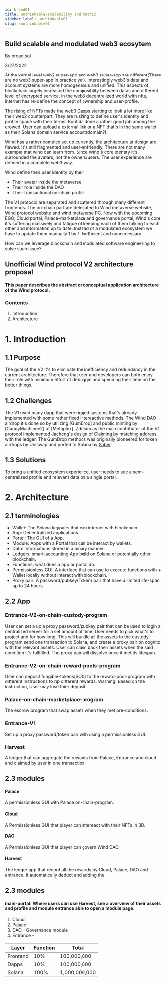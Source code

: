 ```yaml
---
id: bread01
title: unthinkable-scalability and matrix 
sidebar_label: unthinkable01
slug: /unthinkable01
---
```


## Build scalable and modulated web3 ecosytem 
By bread.sol

3/27/2022 

At the kernel level web2 super-app and web3 super-app are different(There are no web3 super-app in practice yet). Interestingly web3's data and account systems are more homogeneous and unified. This aspects of blockchain largely increased the composiblity between datas and different level of encrypted service. In the web3 decentralized world with nfts, internet has re-define the concept of ownership and user-profile. 

 The rising of NFTs made the web3 Dapps starting to look a lot more like their web2 counterpart. They are rushing to define user's identity and profile space with their terms. Bonfida done a rather good job among the crowed. User can upload a external link or a NFT that's in the same wallet as their Solana domain service account(domain?). 

Wind has a rather complex set up currently, the architecture at design are flawed. It's still fragmented and user-unfriendly.
There are not many example that wind can learn from. Since Wind's core identity it's surrounded the avatars, not the owners/users. The user experience are defined in a complete web3 way.

Wind define their user identity by their 
+ Their avatar inside the metaverse  
+ Their role inside the DAO  
+ Their transactional on-chain profile 

The V1 protocol are separated and scattered through many different frontends. The on-chain part are delegated to Wind metaverse website, Wind protocol website and wind metaverse PC. Now with the upcoming EGO, Cloud portal, Palace-marketplace and governance portal, Wind's core it's suffering massively and fatigue of keeping each of them talking to each other and information up to date. Instead of a modulated ecosystem we have to update them manually 1 by 1. Inefficient and unneccessary. 

How can we leverage blockchain and modulated software engineering to solve such issue? 

## Unofficial Wind protocol V2 architecture proposal  
#### This paper describes the abstract or conceptual application architecture of the Wind protocol. 

### Contents 

1. Introduction 
2. Architecture 


# 1. Introduction
## 1.1 Purpose 
The goal of the V2 it's to eliminate the inefficiency and redundancy in the current architecture. Therefore that user 
and developers can both enjoy their role with minimum effort 
of debuggin and spending their time on the better things.   

## 1.2 Challenges 
The V1 used many dapp that were rigged systems that's already implemented with some rather fixed intereactive methods. The Wind DAO airdrop it's done so by utilizing [GumDrop] and public minting by [CandyMachinev2] of [Metaplex]. Zdream as the main contributor of the V1 protocol implemented Jacheng's design of Claiming by matching address with the ledger. The GumDrop methods was originally pioneered for token airdrops by Uniswap and ported to Solana by [Saber](https://github.com/saber-hq/merkle-distributor).

## 1.3 Solutions  

To bring a unified ecosystem experience, user needs to see a semi-centralized profile and relevant data on a single portal.  

# 2. Architecture 

## 2.1 terminologies 

+  Wallet: The Solana keypairs that can interact with blockchain. 
+ App: Decentralized applications.
+ Portal: The GUI of a App. 
+ Module: Apps with a Portal that can be interact by wallets.
+ Data: Informations stored in a binary manner.
+ Ledgers: smart-accounting App build on Solana or potentially other blockchain.
+ Functions: what does a app or portal do. 
+ Permissionless GUI: A interface that can use to execute functions with + Wallet locally without interact with blockchain.
+ Proxy pair: A password/pubkey(Token) pair that have a limited life-span up to 24 hours.

## 2.2 App 

### Entrance-V2-on-chain-custody-program
User can set a up a proxy password/pubkey pair that can be used to login a centralized server for a set amount of time. User needs to pick what's to project and for how long. This will bundle all the assets to the custody program send one transaction to Solana, and create a proxy pair on cognito with the relevant assets. User can claim back their assets when the said condition it's fullfilled. The proxy pair will dissolve once it met its lifespan. 
### Entrance-V2-on-chain-reward-pools-program 
User can deposit fungible-tokens(SOC) to the reward-pool-program with different instructions to rip different rewards. Warning: Based on the instruction, User may lose thier deposit. 
### Palace-on-chain-marketplace-program 
The escrow program that swap assets when they met pre-conditions.    
### Entrance-V1 
Set up a proxy password/token pair with using a permissionless GUI. 
### Harvest  
A ledger that can aggregate the rewards from Palace, Entrance and cloud and claimed by user in one transaction.


## 2.3 modules

#### Palace
A permissionless GUI with Palace on-chain-program. 
#### Cloud 
A  Permissionless GUI that player can intereact with their NFTs in 3D. 
#### DAO
A  Permissionless GUI that player can govern Wind DAO. 
#### Harvest
The ledger app that record all the rewards by Cloud, Palace, DAO and entrance. It automatically deduct and adding the 

## 2.3 modules

#### main-portal: Where users can use Harvest, see a overview of their assets and profile and module entrance able to open a module page. 


1. Cloud 
2. Palace  
3. DAO  - Governance module 
4. Entrance  -





| Layer      | Function | Total |
| ----------- | ----------- | ----------- |
| Frontend | 10%        | 100,000,000 |
| Dapps  | 10%         | 100,000,000 |
| Solana | 100%         | 1,000,000,000 |


